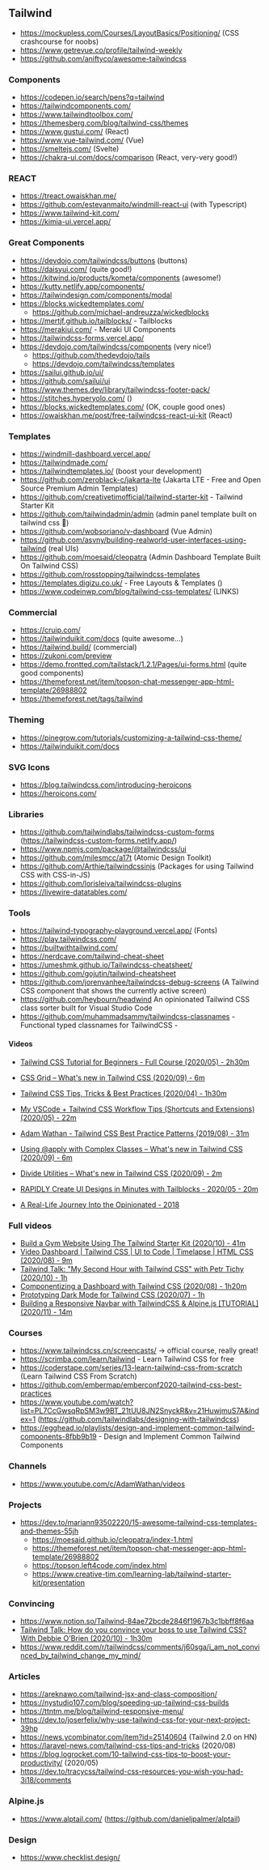 ## Tailwind

- https://mockupless.com/Courses/LayoutBasics/Positioning/ (CSS crashcourse for noobs)
- https://www.getrevue.co/profile/tailwind-weekly
- https://github.com/aniftyco/awesome-tailwindcss

### Components

- https://codepen.io/search/pens?q=tailwind
- https://tailwindcomponents.com/
- https://www.tailwindtoolbox.com/
- https://themesberg.com/blog/tailwind-css/themes
- https://www.gustui.com/ (React)
- https://www.vue-tailwind.com/ (Vue)
- https://smeltejs.com/ (Svelte)
- https://chakra-ui.com/docs/comparison (React, very-very good!)

### REACT

- https://treact.owaiskhan.me/ 
- https://github.com/estevanmaito/windmill-react-ui (with Typescript)
- https://www.tailwind-kit.com/
- https://kimia-ui.vercel.app/

### Great Components
- https://devdojo.com/tailwindcss/buttons (buttons)
- https://daisyui.com/ (quite good!)
- https://kitwind.io/products/kometa/components (awesome!)
- https://kutty.netlify.app/components/
- https://tailwindesign.com/components/modal
- https://blocks.wickedtemplates.com/
  - https://github.com/michael-andreuzza/wickedblocks
- https://mertjf.github.io/tailblocks/ - Tailblocks
- https://merakiui.com/ - Meraki UI Components
- https://tailwindcss-forms.vercel.app/
- https://devdojo.com/tailwindcss/components (very nice!)
  - https://github.com/thedevdojo/tails
  - https://devdojo.com/tailwindcss/templates
- https://sailui.github.io/ui/
- https://github.com/sailui/ui
- https://www.themes.dev/library/tailwindcss-footer-pack/
- https://stitches.hyperyolo.com/ ()
- https://blocks.wickedtemplates.com/ (OK, couple good ones)
- https://owaiskhan.me/post/free-tailwindcss-react-ui-kit (React)

### Templates

- https://windmill-dashboard.vercel.app/
- https://tailwindmade.com/
- https://tailwindtemplates.io/ (boost your development)
- https://github.com/zeroblack-c/jakarta-lte (Jakarta LTE - Free and Open Source Premium Admin Templates)
- https://github.com/creativetimofficial/tailwind-starter-kit - Tailwind Starter Kit
- https://github.com/tailwindadmin/admin (admin panel template built on tailwind css 🎉)
- https://github.com/wobsoriano/v-dashboard (Vue Admin)
- https://github.com/asvny/building-realworld-user-interfaces-using-tailwind (real UIs)
- https://github.com/moesaid/cleopatra (Admin Dashboard Template Built On Tailwind CSS)
- https://github.com/rosstopping/tailwindcss-templates
- https://templates.digizu.co.uk/ - Free Layouts & Templates ()
- https://www.codeinwp.com/blog/tailwind-css-templates/ (LINKS)

### Commercial

- https://cruip.com/
- https://tailwinduikit.com/docs (quite awesome...)
- https://tailwind.build/ (commercial)
- https://zukoni.com/preview
- https://demo.frontted.com/tailstack/1.2.1/Pages/ui-forms.html (quite good components)
- https://themeforest.net/item/topson-chat-messenger-app-html-template/26988802
- https://themeforest.net/tags/tailwind

### Theming

- https://pinegrow.com/tutorials/customizing-a-tailwind-css-theme/
- https://tailwinduikit.com/docs

### SVG Icons

- https://blog.tailwindcss.com/introducing-heroicons
- https://heroicons.com/

### Libraries

- https://github.com/tailwindlabs/tailwindcss-custom-forms (https://tailwindcss-custom-forms.netlify.app/)
- https://www.npmjs.com/package/@tailwindcss/ui
- https://github.com/milesmcc/a17t (Atomic Design Toolkit)
- https://github.com/Arthie/tailwindcssinjs (Packages for using Tailwind CSS with CSS-in-JS)
- https://github.com/lorisleiva/tailwindcss-plugins
- https://livewire-datatables.com/

### Tools

- https://tailwind-typography-playground.vercel.app/ (Fonts)
- https://play.tailwindcss.com/
- https://builtwithtailwind.com/
- https://nerdcave.com/tailwind-cheat-sheet
- https://umeshmk.github.io/Tailwindcss-cheatsheet/
- https://github.com/gojutin/tailwind-cheatsheet
- https://github.com/jorenvanhee/tailwindcss-debug-screens (A Tailwind CSS component that shows the currently active screen)
- https://github.com/heybourn/headwind An opinionated Tailwind CSS class sorter built for Visual Studio Code
- https://github.com/muhammadsammy/tailwindcss-classnames - Functional typed classnames for TailwindCSS -

#### Videos

- [Tailwind CSS Tutorial for Beginners - Full Course (2020/05) - 2h30m](https://www.youtube.com/watch?v=4wGmylafgM4)
- [CSS Grid – What's new in Tailwind CSS (2020/09) - 6m](https://www.youtube.com/watch?v=b-hrxkgkG-s)
- [Tailwind CSS Tips, Tricks & Best Practices (2020/04) - 1h30m](https://www.youtube.com/watch?v=nqNIy8HkEQ8)

- [My VSCode + Tailwind CSS Workflow Tips (Shortcuts and Extensions) (2020/05) - 22m](https://www.youtube.com/watch?v=qIHR2wmxy3U&t=1s)
- [Adam Wathan - Tailwind CSS Best Practice Patterns (2019/08) - 31m](https://www.youtube.com/watch?v=J_7_mnFSLDg&t=2s)
- [Using @apply with Complex Classes – What's new in Tailwind CSS (2020/09) - 6m](https://www.youtube.com/watch?v=naJ_rIK6ppQ)
- [Divide Utilities – What's new in Tailwind CSS (2020/09) - 2m](https://www.youtube.com/watch?v=XVmbVtO3tUU)
- [RAPIDLY Create UI Designs in Minutes with Tailblocks - 2020/05 - 20m](https://www.youtube.com/watch?v=ST3fmk8UG8I)
- [A Real-Life Journey Into the Opinionated - 2018](https://vimeo.com/294976504)

### Full videos

- [Build a Gym Website Using The Tailwind Starter Kit (2020/10) - 41m](https://www.youtube.com/watch?v=mO3aXUgjnIE)
- [Video Dashboard | Tailwind CSS | UI to Code | Timelapse | HTML CSS (2020/08) - 9m](https://www.youtube.com/watch?v=2dr4kOdJOGo)
- [Tailwind Talk: "My Second Hour with Tailwind CSS" with Petr Tichy (2020/10) - 1h](https://www.youtube.com/watch?v=18I7bYe-e3o)
- [Componentizing a Dashboard with Tailwind CSS (2020/08) - 1h20m](https://www.youtube.com/watch?v=wilxJLjuBp4)
- [Prototyping Dark Mode for Tailwind CSS (2020/07) - 1h](https://www.youtube.com/watch?v=pgtx4mtFlME)
- [Building a Responsive Navbar with TailwindCSS & Alpine.js [TUTORIAL] (2020/11) - 14m](https://www.youtube.com/watch?v=L6Jwa7al8os)

### Courses

- https://www.tailwindcss.cn/screencasts/ -> official course, really great!
- https://scrimba.com/learn/tailwind - Learn Tailwind CSS for free
- https://coderstape.com/series/13-learn-tailwind-css-from-scratch (Learn Tailwind CSS From Scratch)
- https://github.com/embermap/emberconf2020-tailwind-css-best-practices
- https://www.youtube.com/watch?list=PL7CcGwsqRpSM3w9BT_21tUU8JN2SnyckR&v=21HuwjmuS7A&index=1 (https://github.com/tailwindlabs/designing-with-tailwindcss)
- https://egghead.io/playlists/design-and-implement-common-tailwind-components-8fbb9b19 - Design and Implement Common Tailwind Components

### Channels

- https://www.youtube.com/c/AdamWathan/videos

### Projects

- https://dev.to/mariann93502220/15-awesome-tailwind-css-templates-and-themes-55jh
  - https://moesaid.github.io/cleopatra/index-1.html
  - https://themeforest.net/item/topson-chat-messenger-app-html-template/26988802
  - https://topson.left4code.com/index.html
  - https://www.creative-tim.com/learning-lab/tailwind-starter-kit/presentation

### Convincing

- https://www.notion.so/Tailwind-84ae72bcde2846f1967b3c1bbff8f6aa
- [Tailwind Talk: How do you convince your boss to use Tailwind CSS? With Debbie O'Brien (2020/10) - 1h30m](https://www.youtube.com/watch?v=D84pmKtQB3w)
- https://www.reddit.com/r/tailwindcss/comments/j60sga/i_am_not_convinced_by_tailwind_change_my_mind/

### Articles

- https://areknawo.com/tailwind-jsx-and-class-composition/
- https://nystudio107.com/blog/speeding-up-tailwind-css-builds
- https://ttntm.me/blog/tailwind-responsive-menu/
- https://dev.to/joserfelix/why-use-tailwind-css-for-your-next-project-39hp
- https://news.ycombinator.com/item?id=25140604 (Tailwind 2.0 on HN)
- https://laravel-news.com/tailwind-css-tips-and-tricks (2020/08)
- https://blog.logrocket.com/10-tailwind-css-tips-to-boost-your-productivity/ (2020/05)
- https://dev.to/tracycss/tailwind-css-resources-you-wish-you-had-3i18/comments

### Alpine.js

- https://www.alptail.com/ (https://github.com/danieljpalmer/alptail)

### Design

- https://www.checklist.design/

